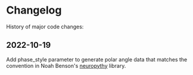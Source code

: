 # Changelog
History of major code changes:

## 2022-10-19
Add phase_style parameter to generate polar angle data that matches the convention in Noah Benson's [neuropythy](https://github.com/noahbenson/neuropythy) library.
